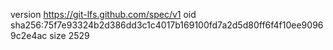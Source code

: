 version https://git-lfs.github.com/spec/v1
oid sha256:75f7e93324b2d386dd3c1c4017b169100fd7a2d5d80ff6f4f10ee90969c2e4ac
size 2529

